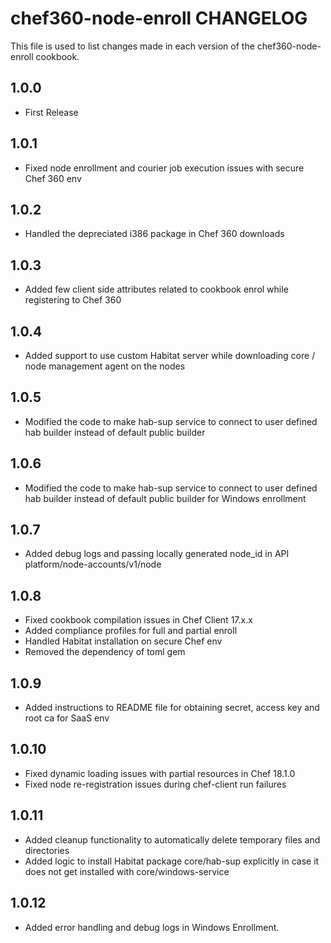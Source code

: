 # chef360-node-enroll CHANGELOG

This file is used to list changes made in each version of the chef360-node-enroll cookbook.

## 1.0.0

- First Release

## 1.0.1

- Fixed node enrollment and courier job execution issues with secure Chef 360 env

## 1.0.2

- Handled the depreciated i386 package in Chef 360 downloads 

## 1.0.3

- Added few client side attributes related to cookbook enrol while registering to Chef 360

## 1.0.4

- Added support to use custom Habitat server while downloading core / node management agent on the nodes

## 1.0.5

- Modified the code to make hab-sup service to connect to user defined hab builder instead of default public builder

## 1.0.6

- Modified the code to make hab-sup service to connect to user defined hab builder instead of default public builder for Windows enrollment

## 1.0.7

- Added debug logs and passing locally generated node_id in API platform/node-accounts/v1/node

## 1.0.8

- Fixed cookbook compilation issues in Chef Client 17.x.x
- Added compliance profiles for full and partial enroll
- Handled Habitat installation on secure Chef env
- Removed the dependency of toml gem

## 1.0.9

- Added instructions to README file for obtaining secret, access key and root ca for SaaS env

## 1.0.10

- Fixed dynamic loading issues with partial resources in Chef 18.1.0
- Fixed node re-registration issues during chef-client run failures

## 1.0.11
- Added cleanup functionality to automatically delete temporary files and directories
- Added logic to install Habitat package core/hab-sup explicitly in case it does not get installed with core/windows-service

## 1.0.12
- Added error handling and debug logs in Windows Enrollment.